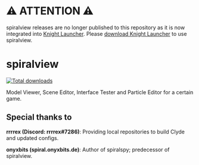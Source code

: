 # ⚠️ ATTENTION ⚠️

spiralview releases are no longer published to this repository as it is now integrated into [Knight Launcher](https://github.com/lucasluqui/KnightLauncher). Please [download Knight Launcher](https://github.com/lucasluqui/KnightLauncher/releases/latest) to use spiralview.

# spiralview
<p align="left">
    <a href="https://GitHub.com/lucas-allegri/spiralview/releases/"><img alt="Total downloads" src="https://img.shields.io/github/downloads/lucas-allegri/spiralview/total.svg"></a>
</p>
Model Viewer, Scene Editor, Interface Tester and Particle Editor for a certain game.

## Special thanks to
**rrrrex (Discord: rrrrex#7286)**: Providing local repositories to build Clyde and updated configs.

**onyxbits (spiral.onyxbits.de)**: Author of spiralspy; predecessor of spiralview.
